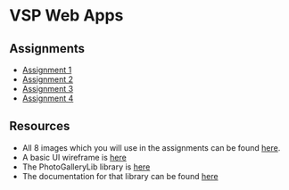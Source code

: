 # VSP Web Apps

## Assignments

- [Assignment 1](https://github.com/shivanshu3/webAppsAssignments/blob/master/assignment-1.md)
- [Assignment 2](https://github.com/shivanshu3/webAppsAssignments/blob/master/assignment-2.md)
- [Assignment 3](https://github.com/shivanshu3/webAppsAssignments/blob/master/assignment-3.md)
- [Assignment 4](https://github.com/shivanshu3/webAppsAssignments/blob/master/assignment-4.md)

## Resources

- All 8 images which you will use in the assignments can be found [here](https://github.com/shivanshu3/webAppsAssignments/tree/master/images).
- A basic UI wireframe is [here](https://github.com/shivanshu3/webAppsAssignments/blob/master/layout.pdf)
- The PhotoGalleryLib library is [here](https://github.com/shivanshu3/webAppsAssignments/blob/master/PhotoGalleryLib.js)
- The documentation for that library can be found [here](https://github.com/shivanshu3/webAppsAssignments/blob/master/PhotoGalleryLib.md)
